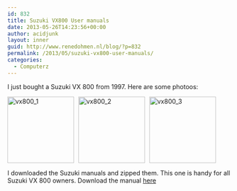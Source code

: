 ```yaml
---
id: 832
title: Suzuki VX800 User manuals
date: 2013-05-26T14:23:56+00:00
author: acidjunk
layout: inner
guid: http://www.renedohmen.nl/blog/?p=832
permalink: /2013/05/suzuki-vx800-user-manuals/
categories:
  - Computerz
---
```

I just bought a Suzuki VX 800 from 1997. Here are some photoos:

[<img class="alignnone size-thumbnail wp-image-836" style="padding-right: 10px;" alt="vx800_1" src="http://www.renedohmen.nl/blog/wp-content/uploads/2013/05/vx800_1-150x150.jpg" width="150" height="150" />](http://www.renedohmen.nl/blog/wp-content/uploads/2013/05/vx800_1.jpg)[<img class="alignnone size-thumbnail wp-image-834" style="padding-right: 10px;" alt="vx800_2" src="http://www.renedohmen.nl/blog/wp-content/uploads/2013/05/vx800_21-150x150.jpg" width="150" height="150" />](http://www.renedohmen.nl/blog/wp-content/uploads/2013/05/vx800_21.jpg)[<img class="alignnone size-thumbnail wp-image-835" alt="vx800_3" src="http://www.renedohmen.nl/blog/wp-content/uploads/2013/05/vx800_3-150x150.jpg" width="150" height="150" />](http://www.renedohmen.nl/blog/wp-content/uploads/2013/05/vx800_3.jpg)

I downloaded the Suzuki manuals and zipped them. This one is handy for all Suzuki VX 800 owners. Download the manual [here](http://renedohmen.nl/files/VX800_user_manuals.zip)